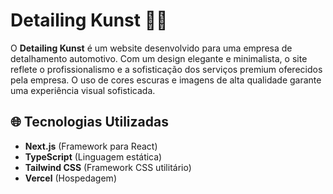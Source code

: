 # Detailing Kunst 🚗✨

O **Detailing Kunst** é um website desenvolvido para uma empresa de detalhamento automotivo. Com um design elegante e minimalista, o site reflete o profissionalismo e a sofisticação dos serviços premium oferecidos pela empresa. O uso de cores escuras e imagens de alta qualidade garante uma experiência visual sofisticada.

## 🌐 Tecnologias Utilizadas

- **Next.js** (Framework para React)
- **TypeScript** (Linguagem estática)
- **Tailwind CSS** (Framework CSS utilitário)
- **Vercel** (Hospedagem)
